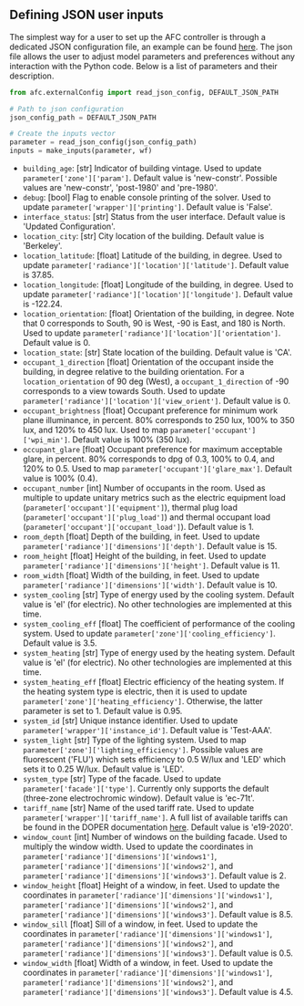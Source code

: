 ## Defining JSON user inputs

The simplest way for a user to set up the AFC controller is through a dedicated JSON configuration file, an example can be found [here](https://github.com/LBNL-ETA/AFC/blob/master/afc/resources/config/example_config.json). The json file allows the user to adjust model parameters and preferences without any interaction with the Python code. Below is a list of parameters and their description.

```python
from afc.externalConfig import read_json_config, DEFAULT_JSON_PATH

# Path to json configuration
json_config_path = DEFAULT_JSON_PATH

# Create the inputs vector
parameter = read_json_config(json_config_path)
inputs = make_inputs(parameter, wf)
```

- `building_age`: [str] Indicator of building vintage. Used to update `parameter['zone']['param']`. Default value is 'new-constr'. Possible values are 'new-constr', 'post-1980' and 'pre-1980'.
- `debug`: [bool] Flag to enable console printing of the solver. Used to update `parameter['wrapper']['printing']`. Default value is 'False'.
- `interface_status`: [str] Status from the user interface. Default value is 'Updated Configuration'.
- `location_city`: [str] City location of the building. Default value is 'Berkeley'.
- `location_latitude`: [float] Latitude of the building, in degree. Used to update `parameter['radiance']['location']['latitude']`. Default value is 37.85.
- `location_longitude`: [float] Longitude of the building, in degree. Used to update `parameter['radiance']['location']['longitude']`. Default value is -122.24.
- `location_orientation`: [float] Orientation of the building, in degree. Note that 0 corresponds to South, 90 is West, -90 is East, and 180 is North. Used to update `parameter['radiance']['location']['orientation']`. Default value is 0.
- `location_state`: [str] State location of the building. Default value is 'CA'.
- `occupant_1_direction` [float] Orientation of the occupant inside the building, in degree relative to the building orientation. For a `location_orientation` of 90 deg (West), a `occupant_1_direction` of -90 corresponds to a view towards South. Used to update `parameter['radiance']['location']['view_orient']`. Default value is 0.
- `occupant_brightness` [float] Occupant preference for minimum work plane illuminance, in percent. 80% corresponds to 250 lux, 100% to 350 lux, and 120% to 450 lux. Used to map `parameter['occupant']['wpi_min']`. Default value is 100% (350 lux).
- `occupant_glare` [float] Occupant preference for maximum acceptable glare, in percent. 80% corresponds to dpg of 0.3, 100% to 0.4, and 120% to 0.5. Used to map `parameter['occupant']['glare_max']`. Default value is 100% (0.4). 
- `occupant_number` [int] Number of occupants in the room. Used as multiple to update unitary metrics such as the electric equipment load (`parameter['occupant']['equipment']`), thermal plug load (`parameter['occupant']['plug_load']`) and thermal occupant load (`parameter['occupant']['occupant_load']`). Default value is 1.
- `room_depth` [float] Depth of the building, in feet. Used to update `parameter['radiance']['dimensions']['depth']`. Default value is 15.
- `room_height` [float] Height of the building, in feet. Used to update `parameter['radiance']['dimensions']['height']`. Default value is 11.
- `room_width` [float] Width of the building, in feet. Used to update `parameter['radiance']['dimensions']['width']`. Default value is 10.
- `system_cooling` [str] Type of energy used by the cooling system. Default value is 'el' (for electric). No other technologies are implemented at this time.
- `system_cooling_eff` [float] The coefficient of performance of the cooling system. Used to update `parameter['zone']['cooling_efficiency']`. Default value is 3.5.
- `system_heating` [str] Type of energy used by the heating system. Default value is 'el' (for electric). No other technologies are implemented at this time.
- `system_heating_eff` [float] Electric efficiency of the heating system. If the heating system type is electric, then it is used to update `parameter['zone']['heating_efficiency']`. Otherwise, the latter parameter is set to 1. Default value is 0.95.
- `system_id` [str] Unique instance identifier. Used to update `parameter['wrapper']['instance_id']`. Default value is 'Test-AAA'.
- `system_light` [str] Type of the lighting system. Used to map `parameter['zone']['lighting_efficiency']`. Possible values are fluorescent ('FLU') which sets efficiency to 0.5 W/lux and 'LED' which sets it to 0.25 W/lux. Default value is 'LED'.
- `system_type` [str] Type of the facade. Used to update `parameter['facade']['type']`. Currently only supports the default (three-zone electrochromic window). Default value is 'ec-71t'.
- `tariff_name` [str] Name of the used tariff rate. Used to update `parameter['wrapper']['tariff_name']`. A full list of available tariffs can be found in the DOPER documentation [here](https://github.com/LBNL-ETA/DOPER/blob/master/doper/data/tariff.py). Default value is 'e19-2020'.
- `window_count` [int] Number of windows on the building facade. Used to multiply the window width. Used to update the coordinates in `parameter['radiance']['dimensions']['windows1']`, `parameter['radiance']['dimensions']['windows2']`, and `parameter['radiance']['dimensions']['windows3']`. Default value is 2.
- `window_height` [float] Height of a window, in feet. Used to update the coordinates in `parameter['radiance']['dimensions']['windows1']`, `parameter['radiance']['dimensions']['windows2']`, and `parameter['radiance']['dimensions']['windows3']`. Default value is 8.5.
- `window_sill` [float] Sill of a window, in feet. Used to update the coordinates in `parameter['radiance']['dimensions']['windows1']`, `parameter['radiance']['dimensions']['windows2']`, and `parameter['radiance']['dimensions']['windows3']`. Default value is 0.5.
- `window_width` [float] Width of a window, in feet. Used to update the coordinates in `parameter['radiance']['dimensions']['windows1']`, `parameter['radiance']['dimensions']['windows2']`, and `parameter['radiance']['dimensions']['windows3']`. Default value is 4.5.

